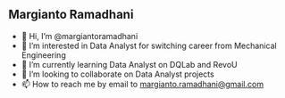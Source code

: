 ## Margianto Ramadhani
- 👋 Hi, I’m @margiantoramadhani
- 👀 I’m interested in Data Analyst for switching career from Mechanical Engineering
- 🌱 I’m currently learning Data Analyst on DQLab and RevoU
- 💞️ I’m looking to collaborate on Data Analyst projects
- 📫 How to reach me by email to margianto.ramadhani@gmail.com
